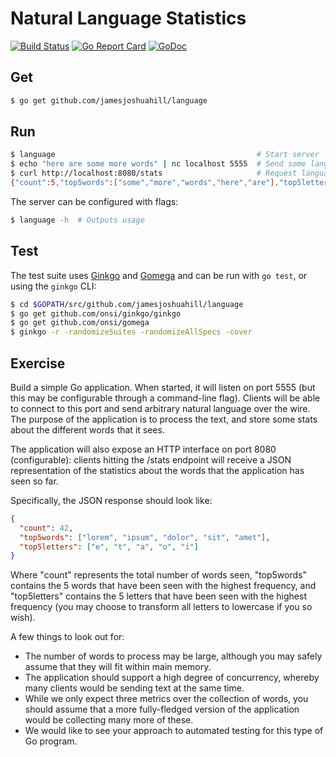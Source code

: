 # Natural Language Statistics

[![Build Status](https://travis-ci.org/jamesjoshuahill/language.svg?branch=master)](https://travis-ci.org/jamesjoshuahill/language) [![Go Report Card](https://goreportcard.com/badge/github.com/jamesjoshuahill/language)](https://goreportcard.com/report/github.com/jamesjoshuahill/language) [![GoDoc](https://godoc.org/github.com/jamesjoshuahill/language?status.svg)](https://godoc.org/github.com/jamesjoshuahill/language)

## Get

```bash
$ go get github.com/jamesjoshuahill/language
```

## Run

```bash
$ language                                             # Start server
$ echo "here are some more words" | nc localhost 5555  # Send some language
$ curl http://localhost:8080/stats                     # Request language stats
{"count":5,"top5words":["some","more","words","here","are"],"top5letters":["s","o","e","r","m"]}
```

The server can be configured with flags:
```bash
$ language -h  # Outputs usage
```

## Test

The test suite uses [Ginkgo](https://onsi.github.io/ginkgo/) and [Gomega](https://onsi.github.io/gomega/) and can be run with `go test`, or using the `ginkgo` CLI:

```bash
$ cd $GOPATH/src/github.com/jamesjoshuahill/language
$ go get github.com/onsi/ginkgo/ginkgo
$ go get github.com/onsi/gomega
$ ginkgo -r -randomizeSuites -randomizeAllSpecs -cover
```

## Exercise

Build a simple Go application. When started, it will listen on port 5555 (but this may be configurable through a command-line flag). Clients will be able to connect to this port and send arbitrary natural language over the wire. The purpose of the application is to process the text, and store some stats about the different words that it sees.

The application will also expose an HTTP interface on port 8080 (configurable): clients hitting the /stats endpoint will receive a JSON representation of the statistics about the words that the application has seen so far.

Specifically, the JSON response should look like:

```json
{
  "count": 42,
  "top5words": ["lorem", "ipsum", "dolor", "sit", "amet"],
  "top5letters": ["e", "t", "a", "o", "i"]
}
```

Where "count" represents the total number of words seen, "top5words" contains the 5 words that have been seen with the highest frequency, and "top5letters" contains the 5 letters that have been seen with the highest frequency (you may choose to transform all letters to lowercase if you so wish).

A few things to look out for:
* The number of words to process may be large, although you may safely assume that they will fit within main memory.
* The application should support a high degree of concurrency, whereby many clients would be sending text at the same time.
* While we only expect three metrics over the collection of words, you should assume that a more fully-fledged version of the application would be collecting many more of these.
* We would like to see your approach to automated testing for this type of Go program.
